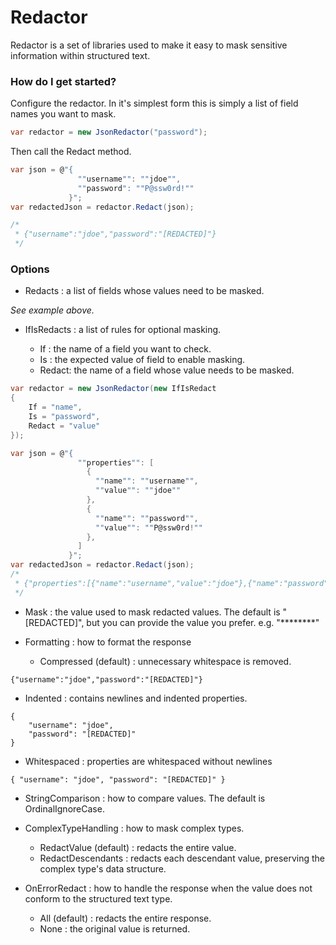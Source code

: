 # Redactor
Redactor is a set of libraries used to make it easy to mask sensitive information within structured text.

### How do I get started?

Configure the redactor.  In it's simplest form this is simply a list of field names you want to mask.  
```csharp
var redactor = new JsonRedactor("password");
```

Then call the Redact method.
```csharp
var json = @"{
               ""username"": ""jdoe"",
               ""password": ""P@ssw0rd!""
             }";
var redactedJson = redactor.Redact(json); 

/*
 * {"username":"jdoe","password":"[REDACTED]"}
 */
```

### Options

* Redacts : a list of fields whose values need to be masked.

_See example above._

* IfIsRedacts : a list of rules for optional masking.

  * If : the name of a field you want to check.
  * Is : the expected value of field to enable masking.
  * Redact: the name of a field whose value needs to be masked.

```csharp
var redactor = new JsonRedactor(new IfIsRedact 
{ 
    If = "name", 
    Is = "password", 
    Redact = "value" 
});

var json = @"{
               ""properties"": [
                 {
                   ""name"": ""username"",
                   ""value"": ""jdoe""
                 },
                 {
                   ""name"": ""password"",
                   ""value"": ""P@ssw0rd!""
                 },
               ]
             }";
var redactedJson = redactor.Redact(json);
/*
 * {"properties":[{"name":"username","value":"jdoe"},{"name":"password","value":"[REDACTED]"}}
 */
```

* Mask : the value used to mask redacted values.  The default is "[REDACTED]", but you can provide the value you prefer.  e.g. "********"

* Formatting : how to format the response
  * Compressed (default) : unnecessary whitespace is removed.
```
{"username":"jdoe","password":"[REDACTED]"}
```
  * Indented : contains newlines and indented properties.
```
{
    "username": "jdoe",
    "password": "[REDACTED]"
}
```
  * Whitespaced : properties are whitespaced without newlines
```
{ "username": "jdoe", "password": "[REDACTED]" }
```

* StringComparison : how to compare values.  The default is OrdinalIgnoreCase.

* ComplexTypeHandling : how to mask complex types.
  * RedactValue (default) : redacts the entire value.
  * RedactDescendants : redacts each descendant value, preserving the complex type's data structure.

* OnErrorRedact : how to handle the response when the value does not conform to the structured text type.
  * All (default) : redacts the entire response.
  * None : the original value is returned.
